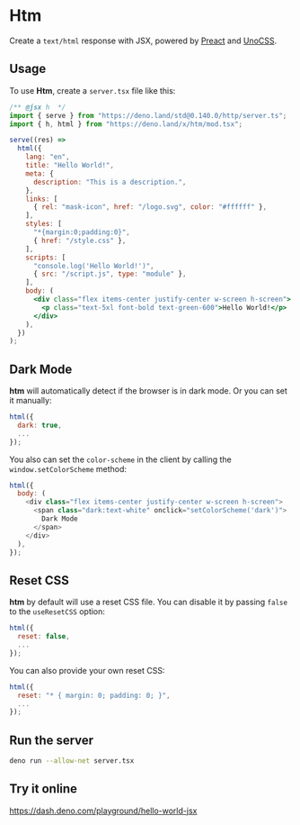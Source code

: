 # Htm

Create a `text/html` response with JSX, powered by
[Preact](https://preactjs.org) and [UnoCSS](https://github.com/unocss/unocss).

## Usage

To use **Htm**, create a `server.tsx` file like this:

```jsx
/** @jsx h  */
import { serve } from "https://deno.land/std@0.140.0/http/server.ts";
import { h, html } from "https://deno.land/x/htm/mod.tsx";

serve((res) =>
  html({
    lang: "en",
    title: "Hello World!",
    meta: {
      description: "This is a description.",
    },
    links: [
      { rel: "mask-icon", href: "/logo.svg", color: "#ffffff" },
    ],
    styles: [
      "*{margin:0;padding:0}",
      { href: "/style.css" },
    ],
    scripts: [
      "console.log('Hello World!')",
      { src: "/script.js", type: "module" },
    ],
    body: (
      <div class="flex items-center justify-center w-screen h-screen">
        <p class="text-5xl font-bold text-green-600">Hello World!</p>
      </div>
    ),
  })
);
```

## Dark Mode

**htm** will automatically detect if the browser is in dark mode. Or you can set
it manually:

```js
html({
  dark: true,
  ...
});
```

You also can set the `color-scheme` in the client by calling the `window.setColorScheme` method:

```js
html({
  body: (
    <div class="flex items-center justify-center w-screen h-screen">
      <span class="dark:text-white" onclick="setColorScheme('dark')">
        Dark Mode
      </span>
    </div>
  ),
});
```

## Reset CSS

**htm** by default will use a reset CSS file. You can disable it by passing `false` to the `useResetCSS` option:

```js
html({
  reset: false,
  ...
});
```

You can also provide your own reset CSS:

```js
html({
  reset: "* { margin: 0; padding: 0; }",
  ...
});
```

## Run the server

```bash
deno run --allow-net server.tsx
```

## Try it online

https://dash.deno.com/playground/hello-world-jsx
